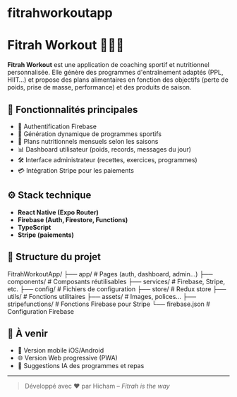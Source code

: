 # fitrahworkoutapp
# Fitrah Workout 🏋️‍♂️🌿

**Fitrah Workout** est une application de coaching sportif et nutritionnel personnalisée. Elle génère des programmes d'entraînement adaptés (PPL, HIIT…) et propose des plans alimentaires en fonction des objectifs (perte de poids, prise de masse, performance) et des produits de saison.

## 🚀 Fonctionnalités principales

- 🔐 Authentification Firebase
- 📅 Génération dynamique de programmes sportifs
- 🥦 Plans nutritionnels mensuels selon les saisons
- 📊 Dashboard utilisateur (poids, records, messages du jour)
- 🛠 Interface administrateur (recettes, exercices, programmes)
- 💳 Intégration Stripe pour les paiements

## ⚙️ Stack technique

- **React Native (Expo Router)**
- **Firebase (Auth, Firestore, Functions)**
- **TypeScript**
- **Stripe (paiements)**

## 📁 Structure du projet
FitrahWorkoutApp/
├── app/              # Pages (auth, dashboard, admin…)
├── components/       # Composants réutilisables
├── services/         # Firebase, Stripe, etc.
├── config/           # Fichiers de configuration
├── store/            # Redux store
├── utils/            # Fonctions utilitaires
├── assets/           # Images, polices…
├── stripefunctions/  # Fonctions Firebase pour Stripe
└── firebase.json     # Configuration Firebase
## 📲 À venir

- 📱 Version mobile iOS/Android
- 🌐 Version Web progressive (PWA)
- 🤖 Suggestions IA des programmes et repas

---

> Développé avec ❤️ par Hicham – *Fitrah is the way*


